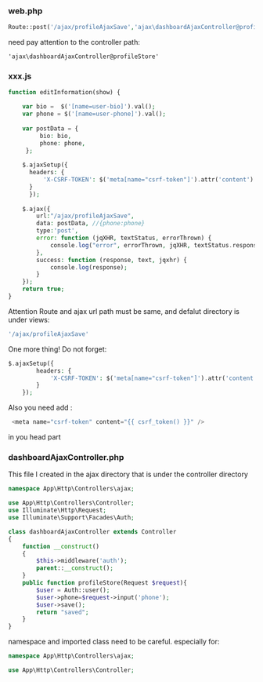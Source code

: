 ### web.php
```php
Route::post('/ajax/profileAjaxSave','ajax\dashboardAjaxController@profileStore');
```
need pay attention to the controller path:
```
'ajax\dashboardAjaxController@profileStore'
```

### xxx.js
```php
function editInformation(show) {

    var bio =  $('[name=user-bio]').val();
    var phone = $('[name=user-phone]').val();
    
    var postData = {
         bio: bio,
         phone: phone,
     };
     
    $.ajaxSetup({
      headers: {
          'X-CSRF-TOKEN': $('meta[name="csrf-token"]').attr('content')
      }
	  });
    
    $.ajax({
        url:"/ajax/profileAjaxSave", 
        data: postData, //{phone:phone}
        type:'post', 
        error: function (jqXHR, textStatus, errorThrown) {
            console.log("error", errorThrown, jqXHR, textStatus.responseText);
        },
        success: function (response, text, jqxhr) {
            console.log(response);
        }
    }); 
    return true; 
}
```
Attention
Route and ajax url path must be same, and defalut directory is under views:
```php
'/ajax/profileAjaxSave'
```
One more thing! Do not forget:
```php
$.ajaxSetup({
		headers: {
		    'X-CSRF-TOKEN': $('meta[name="csrf-token"]').attr('content')
		}
	});
```
Also you need add :
```php
 <meta name="csrf-token" content="{{ csrf_token() }}" />
```
in you head part

### dashboardAjaxController.php
This file I created in the ajax directory that is under the controller directory
```php
namespace App\Http\Controllers\ajax;

use App\Http\Controllers\Controller;
use Illuminate\Http\Request;
use Illuminate\Support\Facades\Auth;

class dashboardAjaxController extends Controller
{
	function __construct()
    {
        $this->middleware('auth');
        parent::__construct();
    }
    public function profileStore(Request $request){
    	$user = Auth::user();
    	$user->phone=$request->input('phone');
    	$user->save();
    	return "saved";
	}
}
```
namespace and imported class need to be careful. especially for:
```php
namespace App\Http\Controllers\ajax;

use App\Http\Controllers\Controller;
```
